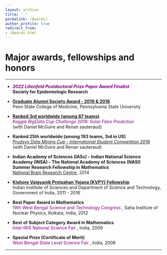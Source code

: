 ```yaml
---
layout: archive
title: " "
permalink: /Awards/
author_profile: true
redirect_from: 
- /Awards.html
---
```


# Major awards, fellowships and honors

---

* <span style="text-align: justify">  <span style ="color:purple"> **_2022 Lilienfeld Postdoctoral Prize Paper Award Finalist_** </span> 
 <br/> **Society for Epidemiologic Research** </span>

* <span style="text-align: justify">  <span style ="color:purple">[**Graduate Alumni Society Award - 2019 & 2018**](https://pennstatehealthnews.org/topics/retreat-provides-networking-opportunity-for-graduate-students-faculty/?utm_source=email&utm_campaign=Retreat)</span>
<br/> Penn State College of Medicine, Pennsylvania State University </span>

* <span style="text-align: justify"> [**Ranked 3rd worldwide (among 87 teams)**](https://www.kaggle.com/c/bigdata2019-flare-prediction/discussion/107189#latest-616257) 
<br/> <span style ="color:purple">_Kaggle BigData Cup Challenge 2019: Solar Flare Prediction_</span> 
<br/> (with Daniel McGuire and Renan sauteraud) </span>

* <span style="text-align: justify"> **Ranked 25th worldwide (among 193 teams, 3rd in US)** 
<br/> <span style ="color:purple">[_Prudsys Data Mining Cup - International Student Competition 2018_](https://www.data-mining-cup.com/dmc-2018/)</span> 
<br/> (with Daniel McGuire and Renan sauteraud) </span>

* <span style="text-align: justify"> **Indian Academy of Sciences (IASc) - Indian National Science Academy (INSA) - The National Academy of Sciences (NASI)**
<br/> **Summer Research Fellowship in Mathematics** 
<br/> <span style ="color:purple"> [National Brain Research Centre](http://www.nbrc.ac.in/newweb/research/groups/nandini-chatterjee-singh)</span>, 2014 </span>

* <span style="text-align: justify"> <span style ="color:purple">[**Kishore Vaigyanik Protsahan Yojana (KVPY) Fellowship**](http://www.kvpy.iisc.ernet.in/main/index.htm)</span>
<br/> Indian Institute of Sciences and Department of Science and Technology, Government of India, 2011 - 2016 </span>

* <span style="text-align: justify"> **Best Paper Award in Mathematics**
<br/> <span style ="color:purple"> 19th West Bengal Science and Technology Congress </span>, Saha Institute of Nuclear Physics, Kolkata, India, 2012 </span>

* <span style="text-align: justify"> **Best of Subject Category Award in Mathematics** 
<br/> <span style ="color:purple"> Intel-IRIS National Science Fair </span>, India, 2009 </span>

* <span style="text-align: justify"> **Special Prize (Certificate of Merit)** 
<br/> <span style ="color:purple"> West Bengal State Level Science Fair </span>, India, 2008 </span>

---

